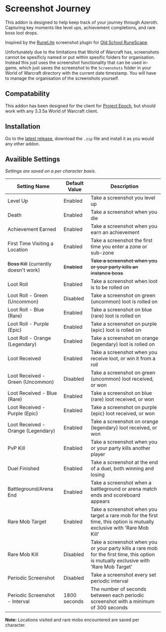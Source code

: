 # Screenshot Journey

This addon is designed to help keep track of your journey through Azeroth.
Capturing key moments like level ups, achievement completions, and rare boss loot drops.

Inspired by the [RuneLite](https://runelite.net/) screenshot plugin for [Old School RuneScape](https://oldschool.runescape.com/).

Unfortunately due to the limitations that World of Warcraft has, screenshots cannot be spesificly named or put within spesific folders for organisation. Instead this just uses the screenshot functionality that can be used in-game, which just saves the screenshot to the `Screenshots` folder in your World of Warcraft directory with the current date timestamp. You will have to manage the organisation of the screenshots yourself.

## Compatability

This addon has been designed for the client for [Project Epoch](https://www.project-epoch.net/), but should work with any 3.3.5a World of Warcraft client.

## Installation

Go to the [latest release](https://github.com/Cable-Billing/screenshot-journey/releases/latest), download the `.zip` file and install it as you would any other addon.

## Availible Settings

*Settings are saved on a per character basis.*

| Setting Name | Default Value | Description |
|--------------|---------------|-------------|
| Level Up | Enabled | Take a screenshot you level up |
| Death | Enabled | Take a screenshot when you die |
| Achievement Earned | Enabled | Take a screenshot when you earn an achievement |
| First Time Visiting a Location | Enabled | Take a screenshot the first time you enter a zone or sub-zone |
| ~~Boss Kill~~ (currently doesn't work) | ~~Enabled~~ | ~~Take a screenshot when you or your party kills an instance boss~~ |
| Loot Roll | Enabled | Take a screenshot when loot is to be rolled on |
| Loot Roll - Green (Uncommon) | Disabled | Take a screenshot on green (uncommon) loot is rolled on |
| Loot Roll - Blue (Rare) | Enabled | Take a screenshot on blue (rare) loot is rolled on |
| Loot Roll - Purple (Epic) | Enabled | Take a screenshot on purple (epic) loot is rolled on |
| Loot Roll - Orange (Legendary) | Enabled | Take a screenshot on orange (legendary) loot is rolled on |
| Loot Received | Enabled | Take a screenshot when you receive loot, or win it from a roll |
| Loot Received - Green (Uncommon) | Disabled | Take a screenshot on green (uncommon) loot received, or won |
| Loot Received - Blue (Rare) | Enabled | Take a screenshot on blue (rare) loot received, or won |
| Loot Received - Purple (Epic) | Enabled | Take a screenshot on purple (epic) loot received, or won |
| Loot Received - Orange (Legendary) | Enabled | Take a screenshot on orange (legendary) loot received, or won |
| PvP Kill | Enabled | Take a screenshot when you or your party kills another player |
| Duel Finished | Enabled | Take a screenshot at the end of a duel, both winning and losing |
| Battleground/Arena End | Enabled | Take a screenshot when a battleground or arena match ends and scoreboard appears |
| Rare Mob Target | Enabled | Take a screenshot when you target a rare mob for the first time, this option is mutually exclusive with 'Rare Mob Kill' |
| Rare Mob Kill | Disabled | Take a screenshot when you or your party kills a rare mob for the first time, this option is mutually exclusive with 'Rare Mob Target' |
| Periodic Screenshot | Disabled | Take a screenshot every set periodic interval |
| Periodic Screenshot - Interval | 1800 seconds | The number of seconds between each periodic screenshot with a minimum of 300 seconds |

**Note:** Locations visited and rare mobs encountered are saved per character.
